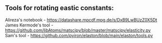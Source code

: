 ## Tools for rotating eastic constants:
Alireza's notebook - https://datashare.mpcdf.mpg.de/s/DxB9LwBUzZ0X5Dt </br>
James Kermode's tool - https://github.com/libAtoms/matscipy/blob/master/matscipy/elasticity.py </br>
Sam's tool - https://github.com/pyiron/elaston/blob/main/elaston/tools.py </br>
